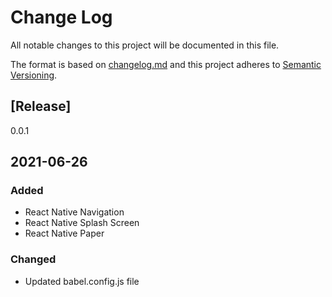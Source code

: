 # Change Log
All notable changes to this project will be documented in this file.

The format is based on [changelog.md](http://changelog.md/)
and this project adheres to [Semantic Versioning](http://semver.org/).

## [Release]
0.0.1

## 2021-06-26
### Added
- React Native Navigation
- React Native Splash Screen
- React Native Paper

### Changed
- Updated babel.config.js file